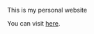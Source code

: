 This is my personal website

You can visit [here](https://panagiotis-stergioulas-bolis.netlify.app).
